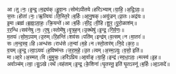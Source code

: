 

  
आ।तु।नः॒।इ॒न्द्र॒।म॒द्र्य॑क्।हु॒वा॒नः।सोम॑ऽपीतये।हरि॑ऽभ्याम्।या॒हि॒।अ॒द्रि॒ऽवः॒॥  
स॒त्तः।होता॑।नः॒।ऋ॒त्वियः॑।ति॒स्ति॒रे।ब॒र्हिः।आ॒नु॒षक्।अयु॑ज्रन्।प्रा॒तः।अद्र॑यः॥  
इ॒मा।ब्रह्म॑।ब्र॒ह्म॒ऽवा॒हः॒।क्रि॒यन्ते॑।आ।ब॒र्हिः।सी॒द॒।वी॒हि।शू॒र॒।पु॒रो॒ळाश॑म्॥  
र॒र॒न्धि।सव॑नेषु।नः॒।ए॒षु।स्तोमे॑षु।वृ॒त्र॒ह॒न्।उ॒क्थेषु॑।इ॒न्द्र॒।गि॒र्व॒णः॒॥  
म॒तयः॑।सो॒म॒ऽपाम्।उ॒रुम्।रि॒हन्ति॑।शव॑सः।पति॑म्।इन्द्र॑म्।व॒त्सम्।न।मा॒तरः॑॥  
सः।म॒न्द॒स्व॒।हि।अन्ध॑सः।राध॑से।त॒न्वा॑।म॒हे।न।स्तो॒तार॑म्।नि॒दे।क॒रः॒॥  
व॒यम्।इ॒न्द्र॒।त्वा॒ऽयवः॑।ह॒विष्म॑न्तः।ज॒रा॒म॒हे॒।उ॒त।त्वम्।अ॒स्म॒ऽयुः।व॒सो॒ इति॑॥  
मा।आ॒रे।अ॒स्मत्।वि।मु॒मु॒चः॒।हरि॑ऽप्रिय।आ॒र्वाङ्।या॒हि॒।इन्द्र॑।स्व॒धा॒ऽवः॒।मत्स्व॑।इ॒ह॥  
अर्वाञ्च॑म्।त्वा॒।सु॒ऽखे।रथे॑।वह॑ताम्।इ॒न्द्र॒।के॒शिना॑।घृ॒तस्नू॒ इति॑ घृ॒तऽस्नू॑।ब॒र्हिः।आ॒ऽसदे॑॥  
